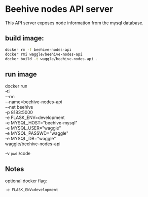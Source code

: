 
# Beehive nodes API server
 
This API server exposes node information from the mysql database.


## build image:
```bash
docker rm -f beehive-nodes-api
docker rmi waggle/beehive-nodes-api
docker build -t waggle/beehive-nodes-api .
```



## run image
docker run \
  -ti \
  --rm \
  --name=beehive-nodes-api \
  --net beehive \
  -p 8183:5000 \
  -e FLASK_ENV=development \
  -e MYSQL_HOST="beehive-mysql" \
  -e MYSQL_USER="waggle" \
  -e MYSQL_PASSWD="waggle" \
  -e MYSQL_DB="waggle" \
  waggle/beehive-nodes-api

-v `pwd`:/code 


## Notes

optional docker flag:
```
-e FLASK_ENV=development
```